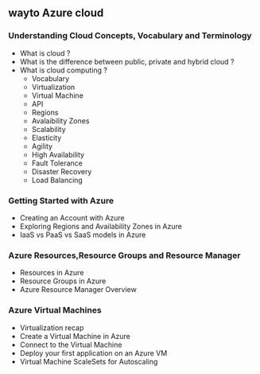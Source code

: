 wayto Azure cloud
-----------------

### Understanding Cloud Concepts, Vocabulary and Terminology
* What is cloud ?
* What is the difference between public, private and hybrid cloud ?
* What is cloud computing ?
    * Vocabulary
    * Virtualization
    * Virtual Machine
    * API
    * Regions
    * Avalaibility Zones
    * Scalability
    * Elasticity
    * Agility
    * High Availability
    * Fault Tolerance
    * Disaster Recovery
    * Load Balancing

### Getting Started with Azure
* Creating an Account with Azure
* Exploring Regions and Availability Zones in Azure
* IaaS vs PaaS vs SaaS models in Azure

### Azure Resources,Resource Groups and Resource Manager
* Resources in Azure
* Resource Groups in Azure
* Azure Resource Manager Overview

### Azure Virtual Machines
* Virtualization recap
* Create a Virtual Machine in Azure
* Connect to the Virtual Machine
* Deploy your first application on an Azure VM
* Virtual Machine ScaleSets for Autoscaling